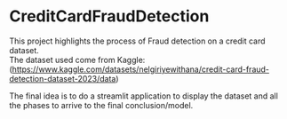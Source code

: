 # CreditCardFraudDetection

This project highlights the process of Fraud detection on a credit card dataset.  
The dataset used come from Kaggle: (https://www.kaggle.com/datasets/nelgiriyewithana/credit-card-fraud-detection-dataset-2023/data)

The final idea is to do a streamlit application to display the dataset and all the phases to arrive to the final conclusion/model.
